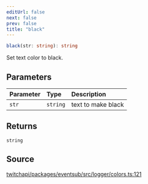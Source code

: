 ```yaml
---
editUrl: false
next: false
prev: false
title: "black"
---
```


```ts
black(str: string): string
```

Set text color to black.

## Parameters

| Parameter | Type | Description |
| :------ | :------ | :------ |
| `str` | `string` | text to make black |

## Returns

`string`

## Source

[twitchapi/packages/eventsub/src/logger/colors.ts:121](https://github.com/pablornc/twitchapi//blob/f8a75ccd701e54db4c91e2b0128974da23f25d14/packages/eventsub/src/logger/colors.ts#L121)
